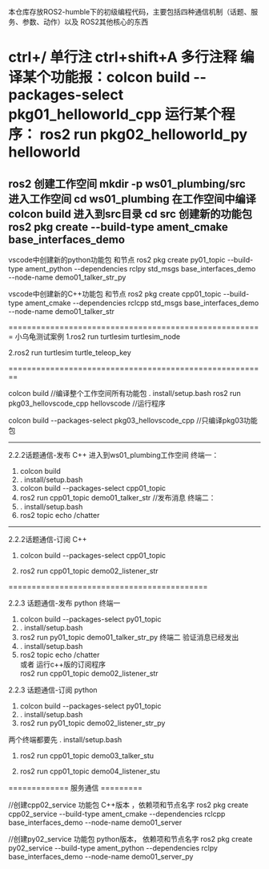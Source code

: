 本仓库存放ROS2-humble下的初级编程代码，主要包括四种通信机制（话题、服务、参数、动作）以及 ROS2其他核心的东西

ctrl+/  单行注
ctrl+shift+A  多行注释
编译某个功能报：colcon build --packages-select pkg01_helloworld_cpp
运行某个程序：     ros2 run pkg02_helloworld_py helloworld
===============================================
ros2 创建工作空间    mkdir -p ws01_plumbing/src  
进入工作空间               cd ws01_plumbing
在工作空间中编译      colcon build
进入到src目录            cd src
创建新的功能包          ros2 pkg create --build-type ament_cmake base_interfaces_demo
------------------------------------------------
vscode中创建新的python功能包 和节点
ros2 pkg create py01_topic --build-type ament_python --dependencies rclpy std_msgs base_interfaces_demo --node-name demo01_talker_str_py

vscode中创建新的C++功能包 和节点
ros2 pkg create cpp01_topic --build-type ament_cmake --dependencies rclcpp std_msgs base_interfaces_demo --node-name demo01_talker_str

=======================================================
小乌龟测试案例
1.ros2 run turtlesim turtlesim_node

2.ros2 run turtlesim turtle_teleop_key

========================================================

colcon build  //编译整个工作空间所有功能包
. install/setup.bash
ros2 run pkg03_hellovscode_cpp hellovscode //运行程序

colcon build --packages-select pkg03_hellovscode_cpp //只编译pkg03功能包

----------------------------------------------------------
2.2.2话题通信-发布 C++
进入到ws01_plumbing工作空间
终端一：
1) colcon build
2) . install/setup.bash
3) colcon build --packages-select cpp01_topic
4) ros2 run cpp01_topic demo01_talker_str  //发布消息
终端二：
1) . install/setup.bash
2)  ros2 topic echo /chatter

-------------------

2.2.2话题通信-订阅 C++
1) colcon build --packages-select cpp01_topic

2) ros2 run cpp01_topic demo02_listener_str 

===========================================

2.2.3 话题通信-发布 python
终端一
1) colcon build --packages-select py01_topic
2)  . install/setup.bash
3) ros2 run py01_topic demo01_talker_str_py 
终端二  验证消息已经发出
1) . install/setup.bash
2) ros2 topic echo /chatter   
       或者 运行c++版的订阅程序  
   ros2 run cpp01_topic demo02_listener_str 


2.2.3 话题通信-订阅 python
1) colcon build --packages-select py01_topic
2) . install/setup.bash
3) ros2 run py01_topic demo02_listener_str_py 



两个终端都要先 . install/setup.bash

1) ros2 run cpp01_topic demo03_talker_stu 

2) ros2 run cpp01_topic demo04_listener_stu

============= 服务通信 =========

//创建cpp02_service 功能包 C++版本 ，依赖项和节点名字
ros2 pkg create cpp02_service --build-type ament_cmake --dependencies rclcpp base_interfaces_demo --node-name demo01_server

//创建py02_service 功能包 python版本， 依赖项和节点名字
ros2 pkg create py02_service --build-type ament_python --dependencies rclpy base_interfaces_demo --node-name demo01_server_py

